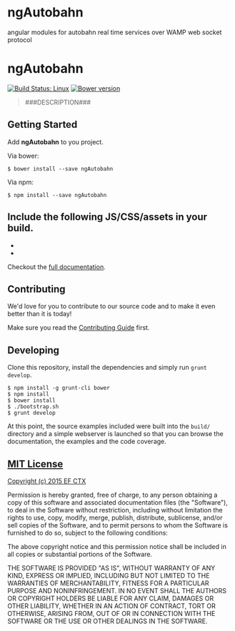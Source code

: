 # ngAutobahn
angular modules for autobahn real time services over WAMP web socket protocol

# ngAutobahn
[![Build Status: Linux](http://img.shields.io/travis/ef-ctx/ngAutobahn/master.svg?style=flat-square)](https://travis-ci.org/ef-ctx/ngAutobahn)
[![Bower version](http://img.shields.io/bower/v/ngAutobahn.svg?style=flat-square)](git@github.com:ef-ctx/ngAutobahn.git)

> ###DESCRIPTION###

## Getting Started

Add **ngAutobahn** to you project.

Via bower:

```
$ bower install --save ngAutobahn
```

Via npm:

```
$ npm install --save ngAutobahn
```


Include the following JS/CSS/assets in your build.
-
-
-

Checkout the [full documentation](https://github.com/ef-ctx/ngAutobahn).


## Contributing

We'd love for you to contribute to our source code and to make it even better than it is today!

Make sure you read the [Contributing Guide](CONTRIBUTING.md) first.


## Developing

Clone this repository, install the dependencies and simply run `grunt develop`.

```
$ npm install -g grunt-cli bower
$ npm install
$ bower install
$ ./bootstrap.sh
$ grunt develop
```

At this point, the source examples included were built into the `build/` directory and a simple webserver is launched so
that you can browse the documentation, the examples and the code coverage.


## [MIT License](LICENSE)

[Copyright (c) 2015 EF CTX](https://raw.githubusercontent.com/EFEducationFirstMobile/oss/master/LICENSE)

Permission is hereby granted, free of charge, to any person obtaining a copy of
this software and associated documentation files (the "Software"), to deal in
the Software without restriction, including without limitation the rights to
use, copy, modify, merge, publish, distribute, sublicense, and/or sell copies of
the Software, and to permit persons to whom the Software is furnished to do so,
subject to the following conditions:

The above copyright notice and this permission notice shall be included in all
copies or substantial portions of the Software.

THE SOFTWARE IS PROVIDED "AS IS", WITHOUT WARRANTY OF ANY KIND, EXPRESS OR
IMPLIED, INCLUDING BUT NOT LIMITED TO THE WARRANTIES OF MERCHANTABILITY, FITNESS
FOR A PARTICULAR PURPOSE AND NONINFRINGEMENT. IN NO EVENT SHALL THE AUTHORS OR
COPYRIGHT HOLDERS BE LIABLE FOR ANY CLAIM, DAMAGES OR OTHER LIABILITY, WHETHER
IN AN ACTION OF CONTRACT, TORT OR OTHERWISE, ARISING FROM, OUT OF OR IN
CONNECTION WITH THE SOFTWARE OR THE USE OR OTHER DEALINGS IN THE SOFTWARE.
